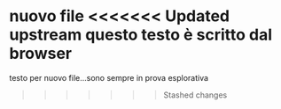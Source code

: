 nuovo file
<<<<<<< Updated upstream
questo testo è scritto dal browser  
=======
testo per nuovo file...sono sempre in prova esplorativa
>>>>>>> Stashed changes

